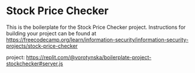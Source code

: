 # Stock Price Checker

This is the boilerplate for the Stock Price Checker project. Instructions for building your project can be found at https://freecodecamp.org/learn/information-security/information-security-projects/stock-price-checker

project:    https://replit.com/@vorotynska/boilerplate-project-stockchecker#server.js
